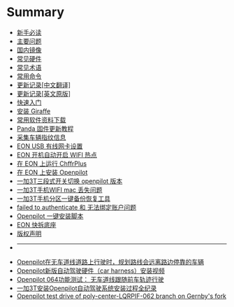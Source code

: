 # Summary

* [新手必读](cn/FAQ.md)
* [主要问题](cn/problems.md)
* [国内镜像](/mirror.md)
* [常见硬件](cn/hardwares.md)
* [常见术语](cn/Glossary_of_terminology.md)
* [常用命令](cn/commands.md)
* [更新记录[中文翻译]](cn/openpilot_releases.md)
* [更新记录[英文原版]](cn/openpilot_releases_en.md)
* [快速入门](README.md)
* [安装 Giraffe](cn/Installing_Giraffe.md)
* [常用软件资料下载](cn/openpilot_software_free_download.md)
* [Panda 固件更新教程](cn/how_to_flash_panda.md)
* [采集车辆指纹信息](cn/Creating_Fingerprints.md)
* [EON USB 有线网卡设置](cn/eon_usb_eth0.md)
* [EON 开机自动开启 WIFI 热点](cn/openpilot_enable_wifi_hotspot.md)
* [在 EON 上运行 ChffrPlus](cn/Running_ChffrPlus_on_the_EON.md)
* [在 EON 上安装 Openpilot](cn/Installing_OpenPilot_on_the_EON.md)
* [一加3T三段式开关切换 openpilot 版本](cn/Oneplus3t_tri_state_key_switch.md)
* [一加3T手机WIFI mac 丢失问题](cn/Oneplus3t_wifi_mac_02_00.md)
* [一加3T手机分区一键备份恢复工具](cn/openpilot_partition_backup.md)
* [failed to authenticate 和 无法绑定账户问题](/cn/openpilot_failed_to_authenticate.md)
* [Openpilot 一键安装脚本](/cn/openpilot_install.md)
* [EON 快拆底座](cn/EON_Connector.md)
* [版权声明](copyright.md)
* ---------------------
* [Openpilot在无车道线道路上行驶时，规划路线会远离路边停靠的车辆](videos/OpenPilot_0.6.5_laneless_models.md)
* [Openpilot新版自动驾驶硬件（car harness）安装视频](videos/comma_Installation_Guide.md)
* [Openpilot 064功能测试： 无车道线跟随前车轨迹行驶](videos/Openpilot_064_test.md)
* [一加3T安装Openpilot自动驾驶系统安装过程全纪录](videos/How_to_install_OpenPilot_on_an_OP3T_phone.md)
* [Openpilot test drive of poly-center-LQRPIF-062 branch on Gernby's fork](videos/Openpilot_test_Gernby_poly_center_LQRPIF_062.md)


